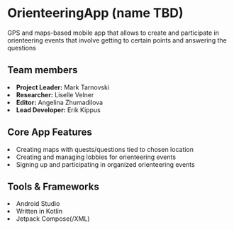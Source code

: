 # OrienteeringApp (name TBD)
GPS and maps-based mobile app that allows to create and participate in orienteering events that involve getting to certain points and answering the questions

## Team members
<li> <b>Project Leader:</b> Mark Tarnovski</li>
<li> <b>Researcher:</b> Liselle Velner</li>
<li> <b>Editor:</b> Angelina Zhumadilova</li>
<li> <b>Lead Developer:</b> Erik Kippus</li>

## Core App Features
<li> Creating maps with quests/questions tied to chosen location </li>
<li> Creating and managing lobbies for orienteering events </li>
<li> Signing up and participating in organized orienteering events </li>

## Tools & Frameworks
<li> Android Studio </li>
<li> Written in Kotlin </li>
<li> Jetpack Compose(/XML)</li>
